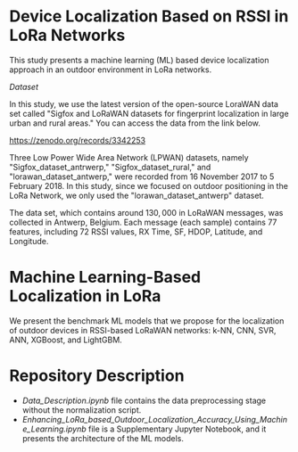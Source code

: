 # Device Localization Based on RSSI in LoRa Networks
This study presents a machine learning (ML) based device localization approach in an outdoor environment in LoRa networks.

*Dataset*

In this study, we use the latest version of the open-source LoraWAN data set called "Sigfox and LoRaWAN datasets for fingerprint localization in large urban and rural areas."
You can access the data from the link below.

https://zenodo.org/records/3342253

Three Low Power Wide Area Network (LPWAN) datasets, namely "Sigfox_dataset_antrwerp," "Sigfox_dataset_rural," and "lorawan_dataset_antwerp," were recorded from 16 November 2017 to 5 February 2018. In this study, since we focused on outdoor positioning in the LoRa Network, we only used the "lorawan_dataset_antwerp" dataset.

The data set, which contains around $130,000$ in LoRaWAN messages, was collected in Antwerp, Belgium. Each message (each sample) contains $77$ features, including $72$ RSSI values, RX Time, SF, HDOP, Latitude, and Longitude.

# Machine Learning-Based Localization in LoRa
We present the benchmark ML models that we propose for the localization of outdoor devices in RSSI-based LoRaWAN networks: k-NN, CNN, SVR, ANN, XGBoost, and LightGBM.

# Repository Description
* *Data_Description.ipynb* file contains the data preprocessing stage without the normalization script.
* *Enhancing_LoRa_based_Outdoor_Localization_Accuracy_Using_Machine_Learning.ipynb* file is a Supplementary Jupyter Notebook, and it presents the architecture of the ML models. 
